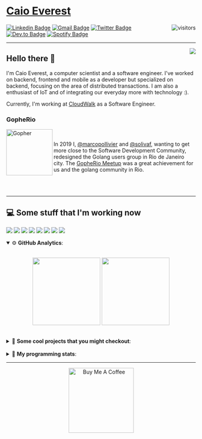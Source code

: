 # [Caio Everest](https://caioeverest.dev)

<img align="right" src="https://visitor-badge.glitch.me/badge?page_id=caioeverest.caioeverest" alt="visitors">

[![Linkedin Badge](https://img.shields.io/badge/-LinkedIn-blue?style=flat-square&logo=Linkedin&logoColor=white&link=https://www.linkedin.com/in/caioeverest/)](https://www.linkedin.com/in/caioeverest/)
[![Gmail Badge](https://img.shields.io/badge/-Gmail-c14438?style=flat-square&logo=Gmail&logoColor=white&link=mailto:mollivier.dev@gmail.com)](mailto:caioeverest.b@gmail.com/)
[![Twitter Badge](https://img.shields.io/badge/-Twitter-1DA1F2?style=flat-square&logo=Twitter&logoColor=white&link=https://twitter.com/caioeverest)](https://twitter.com/caioeverest)
[![Dev.to Badge](https://img.shields.io/badge/-Dev.to-363D44?style=flat-square&logo=Dev.to&logoColor=white&link=https://dev.to/caioeverest)](https://dev.to/caioeverest)
[![Spotify Badge](https://img.shields.io/badge/-Spotify-1ED760?style=flat-square&amp;labelColor=fff&amp;logo=Spotify&link=https://open.spotify.com/user/caio.everest)](https://open.spotify.com/user/caio.everest)

---
<img align="right" src="https://media3.giphy.com/media/Nx0rz3jtxtEre/200.gif"/>

## Hello there 🖖

<p>
    I'm Caio Everest, a computer scientist and a software engineer. I've worked on backend, frontend and mobile as a developer
    but specialized on backend, focusing on the area of distributed transactions. I am also a enthusiast of IoT and of integrating
    our everyday more with technology :).
</p>
<p>
    Currently, I'm working at <a href="https://cloudwalk.io">CloudWalk</a> as a Software Engineer.
</p>

### GopheRio

<img align="left" src="https://i.imgur.com/zmxMolD.png" alt="Gopher" width="123em">

<br>
<p>
    In 2019 I, <a href="https://github.com/marcopollivier">@marcopollivier</a> and <a href="https://github.com/solivaf">
    @solivaf</a>, wanting to get more close to the Software Development
    Community, redesigned the Golang users group in Rio de Janeiro city. The <a href="https://www.meetup.com/GopheRio">
    GopheRio Meetup</a> was a great achievement for us and the golang community in Rio.
</p>
<br><br>

---

## 💻 Some stuff that I'm working now

<a href=""><img src="https://img.shields.io/badge/-Go-00ADD8?style=flat-square&logo=go&logoColor=white"></a>
<a href=""><img src="https://img.shields.io/badge/-Python-F7C400?style=flat-square&logo=python&logoColor=white"></a>
<a href=""><img src="https://img.shields.io/badge/-Ruby-980D02?style=flat-square&logo=ruby&logoColor=white"></a>
<a href=""><img src="http://img.shields.io/badge/-Java-007396?style=flat-square&logo=java&logoColor=white"></a>
<a href=""><img src="http://img.shields.io/badge/-Kotlin-7B6BDA?style=flat-square&logo=kotlin&logoColor=white"></a>
<a href=""><img src="http://img.shields.io/badge/-JavaScript-F7DF1E?style=flat-square&logo=JavaScript&logoColor=white"></a>
<a href=""><img src="http://img.shields.io/badge/-Terraform-623CE4?style=flat-square&logo=Terraform&logoColor=white"></a>
<a href=""><img src="http://img.shields.io/badge/-Ansible-171615?style=flat-square&logo=Ansible&logoColor=white"></a>

<details open>
    <summary>⚙ <b>GitHub Analytics</b>: </summary>
    <br>
    <p align="center">
        <img height="180em" src="https://github-readme-stats-eight-theta.vercel.app/api?username=caioeverest&show_icons=true&theme=tokyonight&include_all_commits=true&count_private=true"/>
        <img height="180em" src="https://github-readme-stats-eight-theta.vercel.app/api/top-langs/?username=caioeverest&layout=compact&langs_count=8&theme=tokyonight&include_all_commits=true&count_private=true"/>
    </p>
</details>

<br>

<details>
    <summary>🔨 <b>Some cool projects that you might checkout</b>: </summary>
    <div style="margin-left:3em">
        <li>🌠 <a href="https://github.com/caioeverest/supernova">Supernova</a> - Script that builds a development environment on linux machines</li>
        <li>⚙ <a href="https://github.com/caioeverest/gocfg">Gocfg</a> - A golang library that loads config structs from files with environment interpolation</li>
    </div>
</details>

<br>


<details>
 <summary>🤖 <b>My programming stats</b>: </summary>
<br>
<!--START_SECTION:waka-->
**🐱 My Github Data** 

> 🏆 419 Contributions in the Year 2021
 > 
> 📦 45.9 kB Used in Github's Storage 
 > 
> 🚫 Not Opted to Hire
 > 
> 📜 34 Public Repositories 
 > 
> 🔑 2 Private Repositories  
 > 
**I'm a Night 🦉** 

```text
🌞 Morning    3 commits      █░░░░░░░░░░░░░░░░░░░░░░░░   4.11% 
🌆 Daytime    19 commits     ██████░░░░░░░░░░░░░░░░░░░   26.03% 
🌃 Evening    32 commits     ███████████░░░░░░░░░░░░░░   43.84% 
🌙 Night      19 commits     ██████░░░░░░░░░░░░░░░░░░░   26.03%

```
📅 **I'm Most Productive on Friday** 

```text
Monday       15 commits     █████░░░░░░░░░░░░░░░░░░░░   20.55% 
Tuesday      13 commits     ████░░░░░░░░░░░░░░░░░░░░░   17.81% 
Wednesday    3 commits      █░░░░░░░░░░░░░░░░░░░░░░░░   4.11% 
Thursday     14 commits     ████░░░░░░░░░░░░░░░░░░░░░   19.18% 
Friday       16 commits     █████░░░░░░░░░░░░░░░░░░░░   21.92% 
Saturday     10 commits     ███░░░░░░░░░░░░░░░░░░░░░░   13.7% 
Sunday       2 commits      ░░░░░░░░░░░░░░░░░░░░░░░░░   2.74%

```


📊 **This Week I Spent My Time On** 

```text
💬 Programming Languages: 
Rust                     17 hrs 42 mins      ███████████████████████░░   94.83% 
Go                       38 mins             ░░░░░░░░░░░░░░░░░░░░░░░░░   3.42% 
TOML                     16 mins             ░░░░░░░░░░░░░░░░░░░░░░░░░   1.47% 
Markdown                 1 min               ░░░░░░░░░░░░░░░░░░░░░░░░░   0.17% 
Git Config               1 min               ░░░░░░░░░░░░░░░░░░░░░░░░░   0.12%

🔥 Editors: 
GoLand                   18 hrs 38 mins      █████████████████████████   99.83% 
Vim                      1 min               ░░░░░░░░░░░░░░░░░░░░░░░░░   0.17%

💻 Operating System: 
Linux                    18 hrs 40 mins      █████████████████████████   100.0%

```

**I Mostly Code in Go** 

```text
Go                       10 repos            █████████░░░░░░░░░░░░░░░░   35.71% 
JavaScript               4 repos             ███░░░░░░░░░░░░░░░░░░░░░░   14.29% 
Java                     3 repos             ██░░░░░░░░░░░░░░░░░░░░░░░   10.71% 
HTML                     3 repos             ██░░░░░░░░░░░░░░░░░░░░░░░   10.71% 
C#                       2 repos             █░░░░░░░░░░░░░░░░░░░░░░░░   7.14%

```



<!--END_SECTION:waka-->
</details>

---

<p align="center">
    <a href="https://www.buymeacoffee.com/caioeverest" target="_blank">
        <img src="https://az743702.vo.msecnd.net/cdn/kofi3.png?v=a" alt="Buy Me A Coffee" width="173em">
    </a>
</p>
